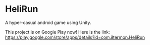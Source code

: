 # HeliRun
A hyper-casual android game using Unity.

This project is on Google Play now! Here is the link: https://play.google.com/store/apps/details?id=com.iltermon.HeliRun
